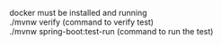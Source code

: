  docker must be installed and running 	
./mvnw verify  (command to verify test) 	
./mvnw spring-boot:test-run (command to run the test)	
